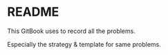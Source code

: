 # README

This GitBook uses to record all the problems.

Especially the strategy & template for same  problems.

